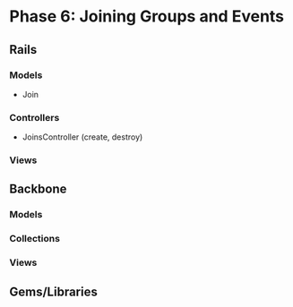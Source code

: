 # Phase 6: Joining Groups and Events

## Rails
### Models
* Join

### Controllers
* JoinsController (create, destroy)

### Views

## Backbone
### Models

### Collections

### Views

## Gems/Libraries
